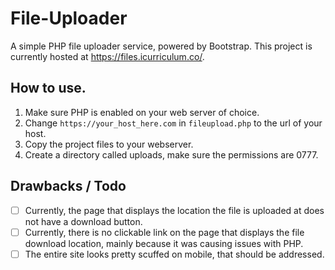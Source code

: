 # File-Uploader
A simple PHP file uploader service, powered by Bootstrap. This project is currently hosted at https://files.icurriculum.co/. 



## How to use.
1. Make sure PHP is enabled on your web server of choice.
2. Change `https://your_host_here.com` in `fileupload.php` to the url of your host.
3. Copy the project files to your webserver.
4. Create a directory called uploads, make sure the permissions are 0777.


## Drawbacks / Todo
- [ ] Currently, the page that displays the location the file is uploaded at does not have a download button.
- [ ] Currently, there is no clickable link on the page that displays the file download location, mainly because it was causing issues with PHP.
- [ ] The entire site looks pretty scuffed on mobile, that should be addressed.
